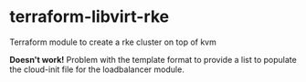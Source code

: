 # terraform-libvirt-rke
Terraform module to create a rke cluster on top of kvm


**Doesn't work!**
Problem with the template format to provide a list to populate the cloud-init file for the loadbalancer module.
